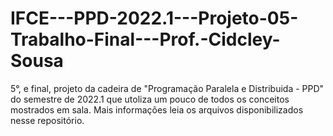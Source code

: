 # IFCE---PPD-2022.1---Projeto-05-Trabalho-Final---Prof.-Cidcley-Sousa
5°, e final, projeto da cadeira de "Programação Paralela e Distribuida - PPD" do semestre de 2022.1 que utoliza um pouco de todos os conceitos mostrados em sala. Mais informações leia os arquivos disponibilizados nesse repositório.
